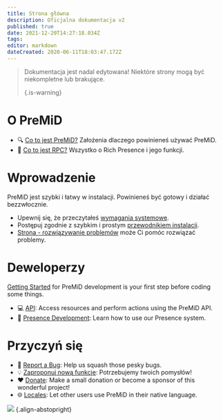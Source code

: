 ```yaml
---
title: Strona główna
description: Oficjalna dokumentacja v2
published: true
date: 2021-12-20T14:27:18.034Z
tags:
editor: markdown
dateCreated: 2020-06-11T18:03:47.172Z
---
```


> Dokumentacja jest nadal edytowana! Niektóre strony mogą być niekompletne lub brakujące. 
> 
> {.is-warning}

# O PreMiD
- :mag: [Co to jest PreMiD?](/about) Założenia dlaczego powinieneś używać PreMiD.
- :link: [Co to jest RPC?](https://discordapp.com/rich-presence) Wszystko o Rich Presence i jego funkcji.

# Wprowadzenie

PreMiD jest szybki i łatwy w instalacji. Powinieneś być gotowy i działać bezzwłocznie.

- Upewnij się, że przeczytałeś [wymagania systemowe](/install/requirements).
- Postępuj zgodnie z szybkim i prostym [przewodnikiem instalacji](/install).
- [Strona - rozwiązywanie problemów](/troubleshooting) może Ci pomóc rozwiązać problemy.

# Deweloperzy

[Getting Started](/dev) for PreMiD development is your first step before coding some things.

- :computer: [API](/dev/api): Access resources and perform actions using the PreMiD API.
- :wrench: [Presence Development](/dev/presence): Learn how to use our Presence system.

# Przyczyń się
- :bug: [Report a Bug](https://github.com/PreMiD): Help us squash those pesky bugs.
- :bulb: [Zaproponuj nową funkcje](https://discord.premid.app/): Potrzebujemy twoich pomysłów!
- :heart: [Donate](https://www.patreon.com/Timeraa): Make a small donation or become a sponsor of this wonderful project!
- :globe_with_meridians: [Locales](https://translate.premid.app): Let other users use PreMiD in their native language.

![](https://beta.premid.app/img/logo.2b414dc2.gif) {.align-abstopright}
